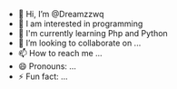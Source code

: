 - 👋 Hi, I’m @Dreamzzwq
- 👀 I am interested in programming
- 🌱 I'm currently learning Php and Python
- 💞️ I’m looking to collaborate on ...
- 📫 How to reach me ...
- 😄 Pronouns: ...
- ⚡ Fun fact: ...

<!---
Dreamzzwq/Dreamzzwq is a ✨ special ✨ repository because its `README.md` (this file) appears on your GitHub profile.
You can click the Preview link to take a look at your changes.
--->
